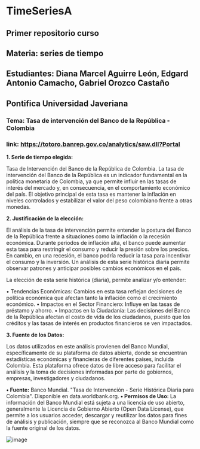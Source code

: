# TimeSeriesA
## Primer repositorio curso
## Materia: series de tiempo
## Estudiantes: Diana Marcel Aguirre León, Edgard Antonio Camacho, Gabriel Orozco Castaño
## Pontifica Universidad Javeriana
### Tema:  Tasa de intervención del Banco de la República - Colombia
### link: https://totoro.banrep.gov.co/analytics/saw.dll?Portal

**1. Serie de tiempo elegida:**
   
Tasa de Intervención del Banco de la República de Colombia.
La tasa de intervención del Banco de la República es un indicador fundamental en la política monetaria de Colombia, ya que permite influir en las tasas de interés del mercado y, en consecuencia, en el comportamiento económico del país. El objetivo principal de esta tasa es mantener la inflación en niveles controlados y estabilizar el valor del peso colombiano frente a otras monedas. 

**2. Justificación de la elección:**
   
El análisis de la tasa de intervención permite entender la postura del Banco de la República frente a situaciones como la inflación o la recesión económica. Durante periodos de inflación alta, el banco puede aumentar esta tasa para restringir el consumo y reducir la presión sobre los precios. En cambio, en una recesión, el banco podría reducir la tasa para incentivar el consumo y la inversión. Un análisis de esta serie histórica diaria permite observar patrones y anticipar posibles cambios económicos en el país.

La elección de esta serie histórica (diaria), permite analizar y/o entender:

•	Tendencias Económicas: Cambios en esta tasa reflejan decisiones de política económica que afectan tanto la inflación como el crecimiento económico.
•	Impactos en el Sector Financiero: Influye en las tasas de préstamo y ahorro.
•	Impactos en la Ciudadanía: Las decisiones del Banco de la República afectan el costo de vida de los ciudadanos, puesto que los créditos y las tasas de interés en productos financieros se ven impactados.

**3. Fuente de los Datos:**
   
Los datos utilizados en este análisis provienen del Banco Mundial, específicamente de su plataforma de datos abierta, donde se encuentran estadísticas económicas y financieras de diferentes países, incluida Colombia. Esta plataforma ofrece datos de libre acceso para facilitar el análisis y la toma de decisiones informadas por parte de gobiernos, empresas, investigadores y ciudadanos.

**•	Fuente:** Banco Mundial. "Tasa de Intervención - Serie Histórica Diaria para Colombia". Disponible en data.worldbank.org.
**•	Permisos de Uso:** La información del Banco Mundial está sujeta a una licencia de uso abierto, generalmente la Licencia de Gobierno Abierto (Open Data License), que permite a los usuarios acceder, descargar y reutilizar los datos para fines de análisis y publicación, siempre que se reconozca al Banco Mundial como la fuente original de los datos. 


![image](https://github.com/user-attachments/assets/1b5733b9-1d4e-4ddc-906c-5b2e931946ba)
